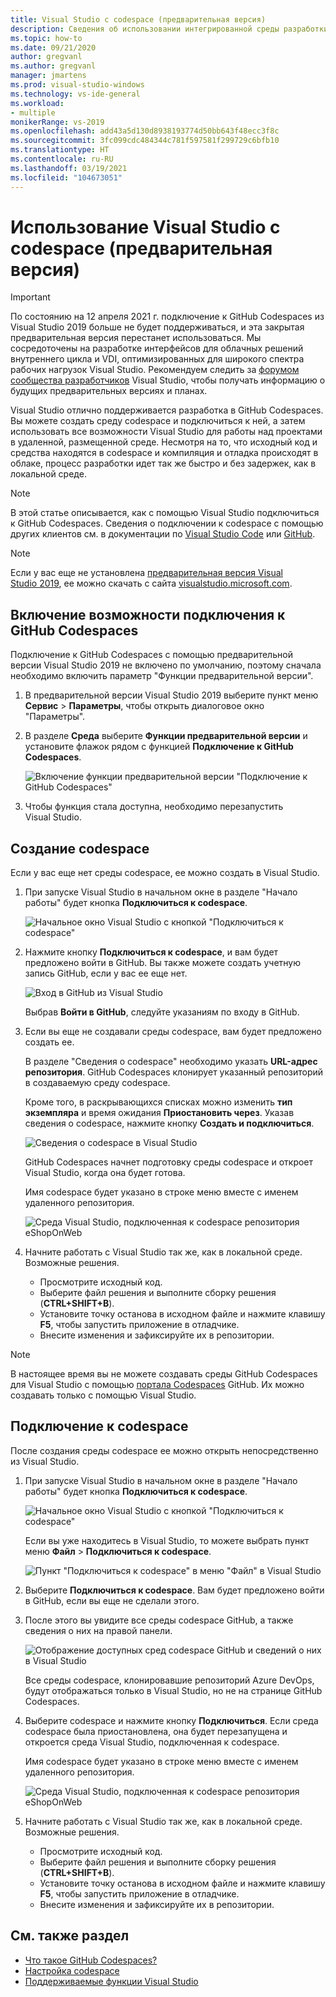 ```yaml
---
title: Visual Studio с codespace (предварительная версия)
description: Сведения об использовании интегрированной среды разработки Visual Studio с GitHub Codespaces для разработки для Windows.
ms.topic: how-to
ms.date: 09/21/2020
author: gregvanl
ms.author: gregvanl
manager: jmartens
ms.prod: visual-studio-windows
ms.technology: vs-ide-general
ms.workload:
- multiple
monikerRange: vs-2019
ms.openlocfilehash: add43a5d130d8938193774d50bb643f48ecc3f8c
ms.sourcegitcommit: 3fc099cdc484344c781f597581f299729c6bfb10
ms.translationtype: HT
ms.contentlocale: ru-RU
ms.lasthandoff: 03/19/2021
ms.locfileid: "104673051"
---
```

# <a name="how-to-use-visual-studio-with-a-codespace-preview"></a>Использование Visual Studio с codespace (предварительная версия)

> [!Important] 
> По состоянию на 12 апреля 2021 г. подключение к GitHub Codespaces из Visual Studio 2019 больше не будет поддерживаться, и эта закрытая предварительная версия перестанет использоваться. Мы сосредоточены на разработке интерфейсов для облачных решений внутреннего цикла и VDI, оптимизированных для широкого спектра рабочих нагрузок Visual Studio. Рекомендуем следить за [форумом сообщества разработчиков](https://developercommunity.visualstudio.com/home) Visual Studio, чтобы получать информацию о будущих предварительных версиях и планах. 

Visual Studio отлично поддерживается разработка в GitHub Codespaces. Вы можете создать среду codespace и подключиться к ней, а затем использовать все возможности Visual Studio для работы над проектами в удаленной, размещенной среде. Несмотря на то, что исходный код и средства находятся в codespace и компиляция и отладка происходят в облаке, процесс разработки идет так же быстро и без задержек, как в локальной среде.

> [!NOTE]
> В этой статье описывается, как с помощью Visual Studio подключиться к GitHub Codespaces. Сведения о подключении к codespace с помощью других клиентов см. в документации по [Visual Studio Code](https://docs.github.com/github/developing-online-with-codespaces/connecting-to-your-codespace-from-visual-studio-code) или [GitHub](https://docs.github.com/github/developing-online-with-codespaces/developing-in-a-codespace).

> [!NOTE]
> Если у вас еще не установлена [предварительная версия Visual Studio 2019](https://aka.ms/vspreview), ее можно скачать с сайта [visualstudio.microsoft.com](https://aka.ms/vspreview).

## <a name="enable-connect-to-github-codespaces"></a>Включение возможности подключения к GitHub Codespaces

Подключение к GitHub Codespaces с помощью предварительной версии Visual Studio 2019 не включено по умолчанию, поэтому сначала необходимо включить параметр "Функции предварительной версии".

1. В предварительной версии Visual Studio 2019 выберите пункт меню **Сервис** > **Параметры**, чтобы открыть диалоговое окно "Параметры".

2. В разделе **Среда** выберите **Функции предварительной версии** и установите флажок рядом с функцией **Подключение к GitHub Codespaces**.

   ![Включение функции предварительной версии "Подключение к GitHub Codespaces"](media/connect-to-github-codespaces-preview-feature.png)

3. Чтобы функция стала доступна, необходимо перезапустить Visual Studio.

## <a name="create-a-codespace"></a>Создание codespace

Если у вас еще нет среды codespace, ее можно создать в Visual Studio.

1. При запуске Visual Studio в начальном окне в разделе "Начало работы" будет кнопка **Подключиться к codespace**.

   ![Начальное окно Visual Studio с кнопкой "Подключиться к codespace"](media/visual-studio-start-window.png)

2. Нажмите кнопку **Подключиться к codespace**, и вам будет предложено войти в GitHub. Вы также можете создать учетную запись GitHub, если у вас ее еще нет.

   ![Вход в GitHub из Visual Studio](media/visual-studio-sign-in-to-github.png)

   Выбрав **Войти в GitHub**, следуйте указаниям по входу в GitHub.

3. Если вы еще не создавали среды codespace, вам будет предложено создать ее.

   В разделе "Сведения о codespace" необходимо указать **URL-адрес репозитория**. GitHub Codespaces клонирует указанный репозиторий в создаваемую среду codespace.

   Кроме того, в раскрывающихся списках можно изменить **тип экземпляра** и время ожидания **Приостановить через**. Указав сведения о codespace, нажмите кнопку **Создать и подключиться**.

   ![Сведения о codespace в Visual Studio](media/visual-studio-codespace-details.png)

   GitHub Codespaces начнет подготовку среды codespace и откроет Visual Studio, когда она будет готова.

   Имя codespace будет указано в строке меню вместе с именем удаленного репозитория.

   ![Среда Visual Studio, подключенная к codespace репозитория eShopOnWeb](media/visual-studio-eshoponweb-codespace.png)

4. Начните работать с Visual Studio так же, как в локальной среде. Возможные решения.

   * Просмотрите исходный код.
   * Выберите файл решения и выполните сборку решения (**CTRL+SHIFT+B**).
   * Установите точку останова в исходном файле и нажмите клавишу **F5**, чтобы запустить приложение в отладчике.
   * Внесите изменения и зафиксируйте их в репозитории.   

> [!NOTE]
> В настоящее время вы не можете создавать среды GitHub Codespaces для Visual Studio с помощью [портала Codespaces](https://github.com/codespaces) GitHub. Их можно создавать только с помощью Visual Studio.

## <a name="connect-to-a-codespace"></a>Подключение к codespace

После создания среды codespace ее можно открыть непосредственно из Visual Studio.

1. При запуске Visual Studio в начальном окне в разделе "Начало работы" будет кнопка **Подключиться к codespace**.

   ![Начальное окно Visual Studio с кнопкой "Подключиться к codespace"](media/visual-studio-start-window.png)

   Если вы уже находитесь в Visual Studio, то можете выбрать пункт меню **Файл** > **Подключиться к codespace**.

   ![Пункт "Подключиться к codespace" в меню "Файл" в Visual Studio](media/visual-studio-file-connect-to-codespace.png)

2. Выберите **Подключиться к codespace**. Вам будет предложено войти в GitHub, если вы еще не сделали этого.

3. После этого вы увидите все среды codespace GitHub, а также сведения о них на правой панели.

   ![Отображение доступных сред codespace GitHub и сведений о них в Visual Studio](media/visual-studio-connect-codespace.png)

   Все среды codespace, клонировавшие репозиторий Azure DevOps, будут отображаться только в Visual Studio, но не на странице GitHub Codespaces.

4. Выберите codespace и нажмите кнопку **Подключиться**. Если среда codespace была приостановлена, она будет перезапущена и откроется среда Visual Studio, подключенная к codespace.

   Имя codespace будет указано в строке меню вместе с именем удаленного репозитория.

   ![Среда Visual Studio, подключенная к codespace репозитория eShopOnWeb](media/visual-studio-eshoponweb-codespace.png)

5. Начните работать с Visual Studio так же, как в локальной среде. Возможные решения.

   * Просмотрите исходный код.
   * Выберите файл решения и выполните сборку решения (**CTRL+SHIFT+B**).
   * Установите точку останова в исходном файле и нажмите клавишу **F5**, чтобы запустить приложение в отладчике.
   * Внесите изменения и зафиксируйте их в репозитории.

<!-- TBD ## Suspend a codespace -->

<!-- TBD ## Disconnect from a codespace -->

## <a name="see-also"></a>См. также раздел

* [Что такое GitHub Codespaces?](codespaces-overview.md)
* [Настройка codespace](customize-codespaces.md)
* [Поддерживаемые функции Visual Studio](supported-features-codespaces.md)
